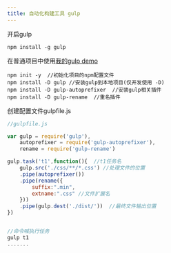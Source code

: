 ```yaml
---
title: 自动化构建工具 gulp
---
```

开启gulp
```shell
npm install -g gulp
```
在普通项目中使用[我的gulp demo](https://github.com/liaozhongxun/lzo-gulp)

```shell
npm init -y  //初始化项目的npm配置文件
npm install -D gulp //安装gulp到本地项目(仅开发使用 -D)
npm install -D gulp-autoprefixer  //安装gulp相关插件
npm install -D gulp-rename  //重名插件

```
创建配置文件gulpfile.js
```javascript
//gulpfile.js

var gulp = require('gulp'),
    autoprefixer = require('gulp-autoprefixer'),
    rename = require('gulp-rename')

gulp.task('t1',function(){  //t1任务名
    gulp.src('./css/**/*.css') //处理文件的位置
    .pipe(autoprefixer())
    .pipe(rename({
        suffix:".min",
        extname:".css" //文件扩展名
    }))
    .pipe(gulp.dest('./dist/'))  //最终文件输出位置
})


//命令喊执行任务
gulp t1
.......
```